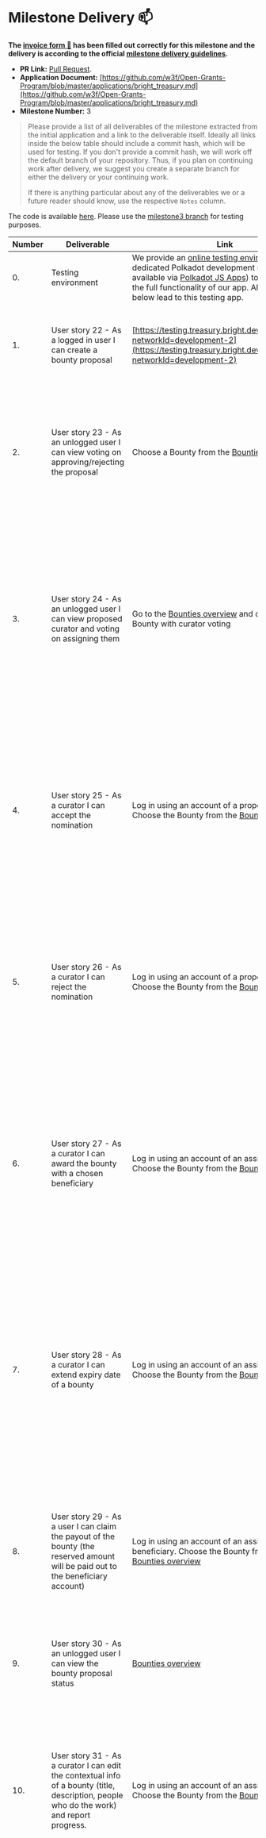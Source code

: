 # Milestone Delivery :mailbox:

**The [invoice form :pencil:](https://docs.google.com/forms/d/e/1FAIpQLSdSqj2vYjvpiIytkjcc40Pwl0Eg76WGUAq5L9e8eFuuOegmLw/viewform) has been filled out correctly for this milestone and the delivery is according to the official [milestone delivery guidelines](https://github.com/w3f/General-Grants-Program/blob/master/grants/milestone-deliverables-guidelines.md).**

- **PR Link:** [Pull Request](https://github.com/w3f/Grants-Program/pull/251).
- **Application Document:** [https://github.com/w3f/Open-Grants-Program/blob/master/applications/bright_treasury.md](https://github.com/w3f/Open-Grants-Program/blob/master/applications/bright_treasury.md)
- **Milestone Number:** 3

> Please provide a list of all deliverables of the milestone extracted from the initial application and a link to the deliverable itself. Ideally all links inside the below table should include a commit hash, which will be used for testing. If you don't provide a commit hash, we will work off the default branch of your repository. Thus, if you plan on continuing work after delivery, we suggest you create a separate branch for either the delivery or your continuing work.
>
> If there is anything particular about any of the deliverables we or a future reader should know, use the respective `Notes` column.

The code is available [here](https://github.com/bright/bright-tresury). Please use the [milestone3 branch](https://github.com/bright/bright-tresury/tree/milestone3) for testing purposes.

| Number | Deliverable                                                                                                                               | Link                                                                                                                                                                                                                                                                                                                                                                     | Notes                                                                                                                                                                                                                                                                                                                                                                                                        |
| ------ | ----------------------------------------------------------------------------------------------------------------------------------------- | ------------------------------------------------------------------------------------------------------------------------------------------------------------------------------------------------------------------------------------------------------------------------------------------------------------------------------------------------------------------------ | ------------------------------------------------------------------------------------------------------------------------------------------------------------------------------------------------------------------------------------------------------------------------------------------------------------------------------------------------------------------------------------------------------------ |
| 0.     | Testing environment                                                                                                                       | We provide an [online testing environment](https://testing.treasury.bright.dev/stats) with a dedicated Polkadot development node (access available via [Polkadot JS Apps](https://polkadot.js.org/apps/?rpc=wss%3A%2F%2Ftesting.treasury.bright.dev%3A9944#/chainstate)) to demonstrate the full functionality of our app. All the links below lead to this testing app. |
| 1.     | User story 22 - As a logged in user I can create a bounty proposal                                                                        | [https://testing.treasury.bright.dev/bounties/new?networkId=development-2](https://testing.treasury.bright.dev/bounties/new?networkId=development-2)                                                                                                                                                                                                                     | Fill in the details in the New Bounty form and press Submit. You will be asked to sign the transaction.                                                                                                                                                                                                                                                                                                      |
| 2.     | User story 23 - As an unlogged user I can view voting on approving/rejecting the proposal                                                 | Choose a Bounty from the [Bounties overview](https://testing.treasury.bright.dev/bounties?networkId=kusama)                                                                                                                                                                                                                                                              | After clicking on the chosen bounty, the details page should appear. Go to the Voting tab. If there are any motions for the particular bounty, the results should be displayed                                                                                                                                                                                                                               |
| 3.     | User story 24 - As an unlogged user I can view proposed curator and voting on assigning them                                              | Go to the [Bounties overview](https://testing.treasury.bright.dev/bounties?networkId=kusama) and choose a Bounty with curator voting                                                                                                                                                                                                                                     | In the Bounty details, in the Voting tab, the results of the motion for the curator should be visible. In the Bounties overview, if a curator has been proposed (voted Aye) by the council, an information "Curator proposed" with the id of the proposed curator should be visible.                                                                                                                         |
| 4.     | User story 25 - As a curator I can accept the nomination                                                                                  | Log in using an account of a proposed curator. Choose the Bounty from the [Bounties overview](https://testing.treasury.bright.dev/bounties?networkId=development-2)                                                                                                                                                                                                      | In the header of the Bounty details page, the proposed curator should be able to see "Accept" and "Reject" buttons. After clicking "Accept", the curator needs to sign the transaction and is assigned as a curator of this particular bounty.                                                                                                                                                               |
| 5.     | User story 26 - As a curator I can reject the nomination                                                                                  | Log in using an account of a proposed curator. Choose the Bounty from the [Bounties overview](https://testing.treasury.bright.dev/bounties?networkId=development-2)                                                                                                                                                                                                      | In the header of the Bounty details page, the proposed curator should be able to see "Accept" and "Reject" buttons. After clicking "Reject", the curator needs to sign the transaction and this candidacy is removed.                                                                                                                                                                                        |
| 6.     | User story 27 - As a curator I can award the bounty with a chosen beneficiary                                                             | Log in using an account of an assigned curator. Choose the Bounty from the [Bounties overview](https://testing.treasury.bright.dev/bounties?networkId=development-2)                                                                                                                                                                                                     | In the details of the Bounty, a curator can see a three-dot icon. When a curator clicks on the icon, she/he can choose "Award bounty". A screen asking for confirmation will appear. When a curator clicks "Award" and signs the transaction, the Bounty payout is pending.                                                                                                                                  |
| 7.     | User story 28 - As a curator I can extend expiry date of a bounty                                                                         | Log in using an account of an assigned curator. Choose the Bounty from the [Bounties overview](https://testing.treasury.bright.dev/bounties?networkId=development-2)                                                                                                                                                                                                     | In the details of the Bounty, a curator can see a three-dot icon. When a curator clicks on the icon, she/he can choose "Extend expiry date". A screen asking for a Remark, that will explain the extention will appear. After filling the Remark and signing the transaction, the expiry date is extended.                                                                                                   |
| 8.     | User story 29 - As a user I can claim the payout of the bounty (the reserved amount will be paid out to the beneficiary account)          | Log in using an account of an assigned Bounty beneficiary. Choose the Bounty from the [Bounties overview](https://testing.treasury.bright.dev/bounties?networkId=development-2)                                                                                                                                                                                          | In the details of the Bounty, a beneficiary can see a button "Claim payout". After clicking on it, the beneficiary will be asked to sign the transaction. Afterwards, the payout is claimed and the bounty closed.                                                                                                                                                                                           |
| 9.     | User story 30 - As an unlogged user I can view the bounty proposal status                                                                 | [Bounties overview](https://testing.treasury.bright.dev/bounties?networkId=development-2)                                                                                                                                                                                                                                                                                | In the Bounties overview, next to each Bounty ID and title, the current Bounty status should be displayed.                                                                                                                                                                                                                                                                                                   |
| 10.    | User story 31 - As a curator I can edit the contextual info of a bounty (title, description, people who do the work) and report progress. | Log in using an account of an assigned curator. Choose the Bounty from the [Bounties overview](https://testing.treasury.bright.dev/bounties?networkId=development-2)                                                                                                                                                                                                     | In the details of the Bounty, a curator can see the "Edit" button. After clicking on it, she/he can edit the contextual information of the Bounty. In the "Discussion" tab, the curator can add comments and report progress of the Bounty implementation.                                                                                                                                                   |
| 11.    | User story 32 - As a user, I can view the details and voting history of closed proposals (only for Polkadot and Kusama networks)          | [https://testing.treasury.bright.dev/proposals?networkId=polkadot](https://testing.treasury.bright.dev/proposals?networkId=polkadot)                                                                                                                                                                                                                                     | In the Proposals overview, a filter button should be visible, with "On-chain" value set as default. When clicked, an option "History" should be visible. When chosen, an overview of the historical Proposals should be displayed. After choosing a specific Proposal, user can see all the available contextual information in the "Info" tab and the voting history in the "Voting" tab                    |
| 12.    | User story 33 - As a user, I can view the details and voting history of closed bounties (only for Polkadot and Kusama networks)           | [Bounties overview](https://testing.treasury.bright.dev/bounties?networkId=kusama)                                                                                                                                                                                                                                                                                       | In the Bounties overview, a filter button should be visible, with "On-chain" value set as default. When clicked, an option "History" should be visible. When chosen, an overview of the historical Bounties should be displayed. After choosing a specific Bounty, user can see all the available contextual information in the "Info" tab and the voting history in the "Voting" tab                        |
| 13.    | User story 34 - As a user I can see the proposal’s description published on Polkassembly.                                                 | [[https://testing.treasury.bright.dev/proposals?networkId=polkadot](https://testing.treasury.bright.dev/proposals?networkId=polkadot)                                                                                                                                                                                                                                    | Choose a Proposal, which has a description added via Polkassembly. In the "Info" tab, at the botton of the page, the Polkassembly description should be visible under the "Hide description fetched from Polkassembly" header. The description is shown by default. When user clicks on the "Hide.." header, the description is hidden and the text changes to "Show description fetched from Polkassembly". |
| 14.    | User story 34 - As a user I can see the bounty’s description published on Polkassembly.                                                   | [https://testing.treasury.bright.dev/bounties/new?networkId=kusama](https://testing.treasury.bright.dev/bounties?networkId=kusama)                                                                                                                                                                                                                                       | Choose a Bounty, which has a description added via Polkassembly. In the "Info" tab, at the botton of the page, the Polkassembly description should be visible under the "Hide description fetched from Polkassembly" header. The description is shown by default. When user clicks on the "Hide.." header, the description is hidden and the text changes to "Show description fetched from Polkassembly".   |
| 15.    | User story 36 - As a user I can use the Milestone 1 and Milestone 2 features in production environment.                                   | [https://treasury.bright.dev/](https://treasury.bright.dev/)                                                                                                                                                                                                                                                                                                             | The features delivered in Milestone 1 and Milestone 2 should be available in the production environment for Polkadot and Kusama networks                                                                                                                                                                                                                                                                     |
| 16.    | User story 37 - As a user I cannot edit my idea once the associated proposal is closed (rewarded or rejected)                             | Log in as a user who created a rewarded or rejected proposal. Choose the idea connected with the particular proposal from the [Ideas overview](https://testing.treasury.bright.dev/ideas?networkId=development-2)                                                                                                                                                        | User should not be able to see the "Edit" button                                                                                                                                                                                                                                                                                                                                                             |
